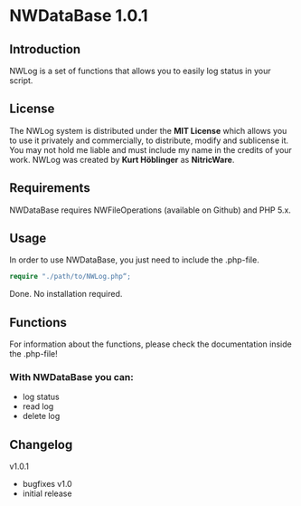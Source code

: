 # NWDataBase 1.0.1
## Introduction
NWLog is a set of functions that allows you to easily log status in your script.
## License
The NWLog system is distributed under the **MIT License** which allows you to use it privately and commercially, to distribute, modify and sublicense it. You may not hold me liable and must include my name in the credits of your work.
NWLog was created by **Kurt Höblinger** as **NitricWare**.
## Requirements
NWDataBase requires NWFileOperations (available on Github) and PHP 5.x.
## Usage
In order to use NWDataBase, you just need to include the .php-file.
```php
require "./path/to/NWLog.php“;
```
Done. No installation required.
## Functions
For information about the functions, please check the documentation inside the .php-file!
### With NWDataBase you can:
* log status
* read log
* delete log
## Changelog
v1.0.1
- bugfixes
v1.0
- initial release